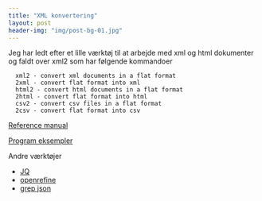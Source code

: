 ```yaml
---
title: "XML konvertering"
layout: post
header-img: "img/post-bg-01.jpg"
---
```

Jeg har ledt efter et lille værktøj til at arbejde med xml og html dokumenter og faldt over xml2 som har følgende kommandoer

      xml2 - convert xml documents in a flat format
      2xml - convert flat format into xml
      html2 - convert html documents in a flat format
      2html - convert flat format into html
      csv2 - convert csv files in a flat format
      2csv - convert flat format into csv

[Reference manual](http://dan.egnor.name/xml2/ref)

[Program eksempler](http://dan.egnor.name/xml2/examples)

Andre værktøjer

 * [JQ](http://stedolan.github.io/jq/)
 * [openrefine](http://openrefine.org/index.html)
 * [grep json](https://github.com/tomnomnom/gron/blob/master/README.mkd)

